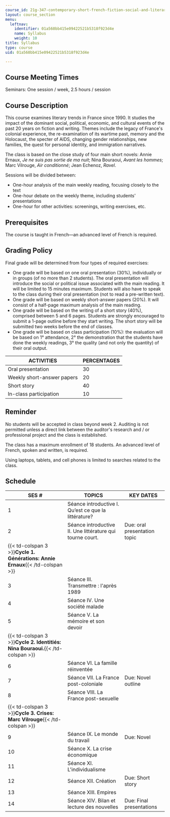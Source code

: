 ```yaml
---
course_id: 21g-347-contemporary-short-french-fiction-social-and-literary-trends-since-1990-fall-2013
layout: course_section
menu:
  leftnav:
    identifier: 01a560bb415e09422521b5318f923d4e
    name: Syllabus
    weight: 10
title: Syllabus
type: course
uid: 01a560bb415e09422521b5318f923d4e

---
```


Course Meeting Times
--------------------

Seminars: One session / week, 2.5 hours / session

Course Description
------------------

This course examines literary trends in France since 1990. It studies the impact of the dominant social, political, economic, and cultural events of the past 20 years on fiction and writing. Themes include the legacy of France's colonial experience, the re-examination of its wartime past, memory and the Holocaust, the specter of AIDS, changing gender relationships, new families, the quest for personal identity, and immigration narratives.

The class is based on the close study of four main short novels: Annie Ernaux, _Je ne suis pas sortie de ma nuit_; Nina Bouraoui, _Avant les hommes_; Marc Vilrouge, _Air conditionné_; Jean Echenoz, _Ravel_.

Sessions will be divided between:

*   One-hour analysis of the main weekly reading, focusing closely to the text
*   One-hour debate on the weekly theme, including students' presentations
*   One-hour for other activities: screenings, writing exercises, etc.

Prerequisites
-------------

The course is taught in French—an advanced level of French is required.

Grading Policy
--------------

Final grade will be determined from four types of required exercises:

*   One grade will be based on one oral presentation (30%), individually or in groups (of no more than 2 students). The oral presentation will introduce the social or political issue associated with the main reading. It will be limited to 15 minutes maximum. Students will also have to speak to the class during their oral presentation (not to read a pre-written text).
*   One grade will be based on weekly short-answer papers (20%). It will consist of a half-page maximum analysis of the main reading.
*   One grade will be based on the writing of a short story (40%), comprised between 5 and 6 pages. Students are strongly encouraged to submit a 1-page outline before they start writing. The short story will be submitted two weeks before the end of classes.
*   One grade will be based on class participation (10%): the evaluation will be based on 1° attendance, 2° the demonstration that the students have done the weekly readings, 3° the quality (and not only the quantity) of their oral output.

| ACTIVITIES | PERCENTAGES |
| --- | --- |
| Oral presentation | 30 |
| Weekly short-answer papers | 20 |
| Short story | 40 |
| In-class participation | 10 

Reminder
--------

No students will be accepted in class beyond week 2. Auditing is not permitted unless a direct link between the auditor's research and / or professional project and the class is established.

The class has a maximum enrollment of 18 students. An advanced level of French, spoken and written, is required.

Using laptops, tablets, and cell phones is limited to searches related to the class.

Schedule
--------

| SES # | TOPICS | KEY DATES |
| --- | --- | --- |
| 1 | Séance introductive I. Qu’est ce que la littérature? | &nbsp; |
| 2 | Séance introductive II. Une littérature qui tourne court. | Due: oral presentation topic |
| {{< td-colspan 3 >}}**Cycle 1. Générations: Annie Ernaux**{{< /td-colspan >}} |||
| 3 | Séance III. Transmettre : l'après 1989 | &nbsp; |
| 4 | Séance IV. Une société malade | &nbsp; |
| 5 | Séance V. La mémoire et son devoir | &nbsp; |
| {{< td-colspan 3 >}}**Cycle 2. Identitiés: Nina Bouraoui.**{{< /td-colspan >}} |||
| 6 | Séance VI. La famille réinventée | &nbsp; |
| 7 | Séance VII. La France post-coloniale | Due: Novel outline |
| 8 | Séance VIII. La France post-sexuelle | &nbsp; |
| {{< td-colspan 3 >}}**Cycle 3. Crises: Marc Vilrouge**{{< /td-colspan >}} |||
| 9 | Séance IX. Le monde du travail | Due: Novel |
| 10 | Séance X. La crise économique | &nbsp; |
| 11 | Séance XI. L'individualisme | &nbsp; |
| 12 | Séance XII. Création | Due: Short story |
| 13 | Séance XIII. Empires | &nbsp; |
| 14 | Séance XIV. Bilan et lecture des nouvelles | Due: Final presentations